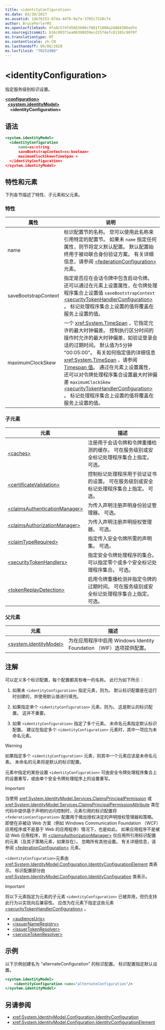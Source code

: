 ```yaml
---
title: <identityConfiguration>
ms.date: 03/30/2017
ms.assetid: 1db76253-07da-447b-9e7a-3705c7228cf4
author: BrucePerlerMS
ms.openlocfilehash: 0fa8c574fd5663606cf081f1000a24884306edfe
ms.sourcegitcommit: b16c00371ea06398859ecd157defc81301c9070f
ms.translationtype: MT
ms.contentlocale: zh-CN
ms.lasthandoff: 06/06/2020
ms.locfileid: "70251986"
---
```

# \<identityConfiguration>

指定服务级别标识设置。

[**\<configuration>**](../configuration-element.md)\
&nbsp;&nbsp;[**\<system.identityModel>**](system-identitymodel.md)\
&nbsp;&nbsp;&nbsp;&nbsp;**\<identityConfiguration>**  

## <a name="syntax"></a>语法

```xml
<system.identityModel>
  <identityConfiguration
      name=xs:string
      saveBootstrapContext=xs:boolean>
      maximumClockSkew=TimeSpan >
  </identityConfiguration>
</system.identityModel>
```

## <a name="attributes-and-elements"></a>特性和元素

下列各节描述了特性、子元素和父元素。

### <a name="attributes"></a>特性

|属性|说明|
|---------------|-----------------|
|name|标识配置节的名称。 您可以使用此名称来引用特定的配置节。 如果未 `name` 指定任何属性，则节将定义默认配置。 默认配置始终用于被动联合身份验证方案。 有关详细信息，请参阅 [\<federationConfiguration>](federationconfiguration.md) 元素。|
|saveBootstrapContext|指定是否应在会话令牌中包含启动令牌。 还可以通过在元素上设置属性，在令牌处理程序集合上设置值 `saveBootstrapContext` [\<securityTokenHandlerConfiguration>](securitytokenhandlerconfiguration.md) 。 标记处理程序集合上设置的值将覆盖在服务上设置的值。|
|maximumClockSkew|一个 <xref:System.TimeSpan> ，它指定允许的最大时钟偏差。 控制执行区分时间的操作时允许的最大时钟偏差，如验证登录会话的过期时间。 默认值为5分钟 "00:05:00"。 有关如何指定值的详细信息 <xref:System.TimeSpan> ，请参阅[Timespan 值](../windows-workflow-foundation/index.md)。 通过在元素上设置属性，还可以对令牌处理程序集合设置最大时钟偏差 `maximumClockSkew` [\<securityTokenHandlerConfiguration>](securitytokenhandlerconfiguration.md) 。 标记处理程序集合上设置的值将覆盖在服务上设置的值。|

### <a name="child-elements"></a>子元素

|元素|描述|
|-------------|-----------------|
|[\<caches>](caches.md)|注册用于会话令牌和令牌重播检测的缓存。 可在服务级别或安全标记处理程序集合上指定。 可选。|
|[\<certificateValidation>](certificatevalidation.md)|控制标记处理程序用于验证证书的设置。 可在服务级别或安全标记处理程序集合上指定。 可选。|
|[\<claimsAuthenticationManager>](claimsauthenticationmanager.md)|为传入声明注册声明身份验证管理器。 可选。|
|[\<claimsAuthorizationManager>](claimsauthorizationmanager.md)|为传入声明注册声明授权管理器。 可选。|
|[\<claimTypeRequired>](claimtyperequired.md)|指定传入安全令牌所需的声明集。 可选。|
|[\<securityTokenHandlers>](securitytokenhandlers.md)|指定安全令牌处理程序的集合。 可以指定零个或多个安全标记处理程序集合。 可选。|
|[\<tokenReplayDetection>](tokenreplaydetection.md)|启用令牌重播检测并指定令牌的过期时间。 可在服务级别或安全标记处理程序集合上指定。 可选。|

### <a name="parent-elements"></a>父元素

|元素|描述|
|-------------|-----------------|
|[\<system.identityModel>](system-identitymodel.md)|为在应用程序中启用 Windows Identity Foundation （WIF）选项提供配置。|

## <a name="remarks"></a>注解

可以定义多个标识配置，每个配置都具有唯一的名称。 此行为如下所示：

1. 如果未 `<identityConfiguration>` 指定元素，则为。 默认标识配置是在运行时创建的，并使用默认值进行填充。

2. 如果指定单个 `<identityConfiguration>` 元素，则为。 这是默认的标识配置。 这并不重要。

3. 如果 `<identityConfiguration>` 指定了多个元素。 未命名元素指定默认标识配置。 建议在指定多个 `<identityConfiguration>` 元素时，其中一项应为未命名元素。

> [!WARNING]
> 如果指定多个 `<identityConfiguration>` 元素，则其中一个元素应该是未命名元素。 未命名的元素将是默认的标识配置。

 元素中指定的某些设置 `<identityConfiguration>` 可由安全令牌处理程序集合上的设置重写，或由单个安全令牌处理程序上的设置重写。

> [!IMPORTANT]
> 当使用 <xref:System.IdentityModel.Services.ClaimsPrincipalPermission> 或 <xref:System.IdentityModel.Services.ClaimsPrincipalPermissionAttribute> 类在代码中提供基于声明的访问控制时，元素引用的标识配置将 `<federationConfiguration>` 配置用于做出授权决定的声明授权管理器和策略。 即使在非被动 Web 方案（例如 Windows Communication Foundation （WCF）应用程序或不是基于 Web 的应用程序）情况下，也是如此。 如果应用程序不是被动 Web 应用程序，则 [\<claimsAuthorizationManager>](claimsauthorizationmanager.md) 仅应用所引用标识配置的元素（及其子策略元素，如果存在）。 忽略所有其他设置。 有关详细信息，请参阅 [\<federationConfiguration>](federationconfiguration.md) 元素。

`<identityConfiguration>`元素由 <xref:System.IdentityModel.Configuration.IdentityConfigurationElement> 类表示。 标识配置部分由 <xref:System.IdentityModel.Configuration.IdentityConfiguration> 类表示。

> [!IMPORTANT]
> 将以下元素指定为元素的子元素 `<identityConfiguration>` 已被弃用，但仍支持此行为以实现向后兼容性。 应改为在元素下指定这些元素 [\<securityTokenHandlerConfiguration>](securitytokenhandlerconfiguration.md) 。
>
> - [\<audienceUris>](audienceuris.md)
> - [\<issuerNameRegistry>](issuernameregistry.md)
> - [\<issuerTokenResolver>](issuertokenresolver.md)
> - [\<serviceTokenResolver>](servicetokenresolver.md)

## <a name="example"></a>示例

以下示例创建名为 "alternateConfiguration" 的标识配置。 标识配置指定默认设置。

```xml
<system.identityModel>
    <identityConfiguration name="alternateConfiguration"/>
</system.identityModel>
```

## <a name="see-also"></a>另请参阅

- <xref:System.IdentityModel.Configuration.IdentityConfiguration>
- <xref:System.IdentityModel.Configuration.IdentityConfigurationElement>
